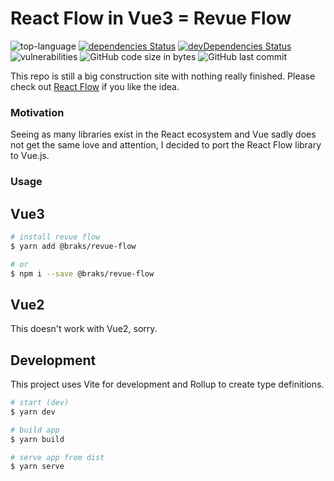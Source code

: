 # React Flow in Vue3 = Revue Flow
![top-language](https://img.shields.io/github/languages/top/bcakmakoglu/revue-flow)
[![dependencies Status](https://status.david-dm.org/gh/bcakmakoglu/revue-flow.svg)](https://david-dm.org/bcakmakoglu/revue-flow)
[![devDependencies Status](https://status.david-dm.org/gh/bcakmakoglu/revue-flow.svg?type=dev)](https://david-dm.org/bcakmakoglu/revue-flow?type=dev)
![vulnerabilities](https://img.shields.io/snyk/vulnerabilities/github/bcakmakoglu/revue-flow)
![GitHub code size in bytes](https://img.shields.io/github/languages/code-size/bcakmakoglu/revue-flow)
![GitHub last commit](https://img.shields.io/github/last-commit/bcakmakoglu/revue-flow)

This repo is still a big construction site with nothing really finished.
Please check out [React Flow](https://reactflow.dev/) if you like the idea.

### Motivation
Seeing as many libraries exist in the React ecosystem and Vue sadly does not get the same
love and attention, I decided to port the React Flow library to Vue.js.

### Usage

## Vue3

```bash
# install revue flow
$ yarn add @braks/revue-flow

# or
$ npm i --save @braks/revue-flow
```

## Vue2
This doesn't work with Vue2, sorry.

## Development
This project uses Vite for development and Rollup to create type definitions.

```bash
# start (dev)
$ yarn dev

# build app
$ yarn build

# serve app from dist
$ yarn serve
```
